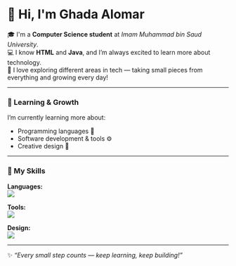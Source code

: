 
# 👋 Hi, I'm Ghada Alomar  

🎓 I'm a **Computer Science student** at *Imam Muhammad bin Saud University*.  
💻 I know **HTML** and **Java**, and I’m always excited to learn more about technology.  
🌱 I love exploring different areas in tech — taking small pieces from everything and growing every day!  

---

### 🧠 Learning & Growth  
I’m currently learning more about:
- Programming languages 🧩  
- Software development & tools ⚙️  
- Creative design 🎨  

---

### 💼 My Skills  

**Languages:**  
<img src="https://skillicons.dev/icons?i=java,html" />

**Tools:**  
<img src="https://skillicons.dev/icons?i=vscode,netbeans" />

**Design:**  
<img src="https://skillicons.dev/icons?i=canva" />

---

✨ *“Every small step counts — keep learning, keep building!”*

<!--
**ghadhalomar-arch/ghadhalomar-arch** is a ✨ _special_ ✨ repository because its `README.md` (this file) appears on your GitHub profile.

Here are some ideas to get you started:

- 🔭 I’m currently working on ...
- 🌱 I’m currently learning ...
- 👯 I’m looking to collaborate on ...
- 🤔 I’m looking for help with ...
- 💬 Ask me about ...
- 📫 How to reach me: ...
- 😄 Pronouns: ...
- ⚡ Fun fact: ...
-->
